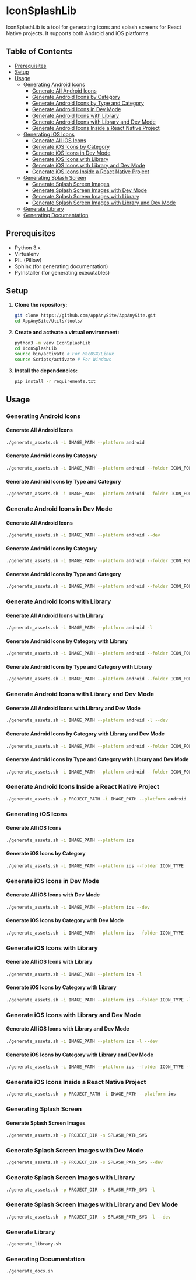 # IconSplashLib

IconSplashLib is a tool for generating icons and splash screens for React Native projects. It supports both Android and iOS platforms.

## Table of Contents
- [Prerequisites](#prerequisites)
- [Setup](#setup)
- [Usage](#usage)
  - [Generating Android Icons](#generating-android-icons)
    - [Generate All Android Icons](#generate-all-android-icons)
    - [Generate Android Icons by Category](#generate-android-icons-by-category)
    - [Generate Android Icons by Type and Category](#generate-android-icons-by-type-and-category)
    - [Generate Android Icons in Dev Mode](#generate-android-icons-in-dev-mode)
    - [Generate Android Icons with Library](#generate-android-icons-with-library)
    - [Generate Android Icons with Library and Dev Mode](#generate-android-icons-with-library-and-dev-mode)
    - [Generate Android Icons Inside a React Native Project](#generate-android-icons-inside-a-react-native-project)
  - [Generating iOS Icons](#generating-ios-icons)
    - [Generate All iOS Icons](#generate-all-ios-icons)
    - [Generate iOS Icons by Category](#generate-ios-icons-by-category)
    - [Generate iOS Icons in Dev Mode](#generate-ios-icons-in-dev-mode)
    - [Generate iOS Icons with Library](#generate-ios-icons-with-library)
    - [Generate iOS Icons with Library and Dev Mode](#generate-ios-icons-with-library-and-dev-mode)
    - [Generate iOS Icons Inside a React Native Project](#generate-ios-icons-inside-a-react-native-project)
  - [Generating Splash Screen](#generating-splash-screen)
    - [Generate Splash Screen Images](#generate-splash-screen-images)
    - [Generate Splash Screen Images with Dev Mode](#generate-splash-screen-images-with-dev-mode)
    - [Generate Splash Screen Images with Library](#generate-splash-screen-images-with-library)
    - [Generate Splash Screen Images with Library and Dev Mode](#generate-splash-screen-images-with-library-and-dev-mode)
  - [Generate Library](#generate-library)
  - [Generating Documentation](#generating-documentation)

## Prerequisites
- Python 3.x
- Virtualenv
- PIL (Pillow)
- Sphinx (for generating documentation)
- PyInstaller (for generating executables)

## Setup

1. **Clone the repository:**
    ```bash
    git clone https://github.com/AppAnySite/AppAnySite.git
    cd AppAnySite/Utils/tools/
    ```

2. **Create and activate a virtual environment:**
    ```bash
    python3 -m venv IconSplashLib
    cd IconSplashLib
    source bin/activate # For MacOSX/Linux
    source Scripts/activate # For Windows 
    ```

3. **Install the dependencies:**
    ```bash
    pip install -r requirements.txt
    ```

## Usage

### Generating Android Icons

#### Generate All Android Icons
```bash
./generate_assets.sh -i IMAGE_PATH --platform android
```

#### Generate Android Icons by Category
```bash
./generate_assets.sh -i IMAGE_PATH --platform android --folder ICON_FOLDER
```

#### Generate Android Icons by Type and Category
```bash
./generate_assets.sh -i IMAGE_PATH --platform android --folder ICON_FOLDER --icon-type ICON_TYPE
```

### Generate Android Icons in Dev Mode

#### Generate All Android Icons
```bash
./generate_assets.sh -i IMAGE_PATH --platform android --dev
```

#### Generate Android Icons by Category
```bash
./generate_assets.sh -i IMAGE_PATH --platform android --folder ICON_FOLDER --dev
```

#### Generate Android Icons by Type and Category
```bash
./generate_assets.sh -i IMAGE_PATH --platform android --folder ICON_FOLDER --icon-type ICON_TYPE --dev
```

### Generate Android Icons with Library

#### Generate All Android Icons with Library
```bash
./generate_assets.sh -i IMAGE_PATH --platform android -l
```

#### Generate Android Icons by Category with Library
```bash
./generate_assets.sh -i IMAGE_PATH --platform android --folder ICON_FOLDER -l
```

#### Generate Android Icons by Type and Category with Library
```bash
./generate_assets.sh -i IMAGE_PATH --platform android --folder ICON_FOLDER --icon-type ICON_TYPE -l
```

### Generate Android Icons with Library and Dev Mode

#### Generate All Android Icons with Library and Dev Mode
```bash
./generate_assets.sh -i IMAGE_PATH --platform android -l --dev
```

#### Generate Android Icons by Category with Library and Dev Mode
```bash
./generate_assets.sh -i IMAGE_PATH --platform android --folder ICON_FOLDER -l --dev
```

#### Generate Android Icons by Type and Category with Library and Dev Mode
```bash
./generate_assets.sh -i IMAGE_PATH --platform android --folder ICON_FOLDER --icon-type ICON_TYPE -l --dev
```

### Generate Android Icons Inside a React Native Project
```bash
./generate_assets.sh -p PROJECT_PATH -i IMAGE_PATH --platform android
```

### Generating iOS Icons

#### Generate All iOS Icons
```bash
./generate_assets.sh -i IMAGE_PATH --platform ios
```

#### Generate iOS Icons by Category
```bash
./generate_assets.sh -i IMAGE_PATH --platform ios --folder ICON_TYPE
```

### Generate iOS Icons in Dev Mode

#### Generate All iOS Icons with Dev Mode
```bash
./generate_assets.sh -i IMAGE_PATH --platform ios --dev
```

#### Generate iOS Icons by Category with Dev Mode
```bash
./generate_assets.sh -i IMAGE_PATH --platform ios --folder ICON_TYPE --dev
```

### Generate iOS Icons with Library

#### Generate All iOS Icons with Library
```bash
./generate_assets.sh -i IMAGE_PATH --platform ios -l
```

#### Generate iOS Icons by Category with Library
```bash
./generate_assets.sh -i IMAGE_PATH --platform ios --folder ICON_TYPE -l
```

### Generate iOS Icons with Library and Dev Mode

#### Generate All iOS Icons with Library and Dev Mode
```bash
./generate_assets.sh -i IMAGE_PATH --platform ios -l --dev
```

#### Generate iOS Icons by Category with Library and Dev Mode
```bash
./generate_assets.sh -i IMAGE_PATH --platform ios --folder ICON_TYPE -l --dev
```

### Generate iOS Icons Inside a React Native Project
```bash
./generate_assets.sh -p PROJECT_PATH -i IMAGE_PATH --platform ios
```

### Generating Splash Screen

#### Generate Splash Screen Images
```bash
./generate_assets.sh -p PROJECT_DIR -s SPLASH_PATH_SVG
```

### Generate Splash Screen Images with Dev Mode
```bash
./generate_assets.sh -p PROJECT_DIR -s SPLASH_PATH_SVG --dev
```

### Generate Splash Screen Images with Library
```bash
./generate_assets.sh -p PROJECT_DIR -s SPLASH_PATH_SVG -l
```

### Generate Splash Screen Images with Library and Dev Mode
```bash
./generate_assets.sh -p PROJECT_DIR -s SPLASH_PATH_SVG -l --dev
```

### Generate Library
```bash
./generate_library.sh
```

### Generating Documentation
```bash
./generate_docs.sh
```
